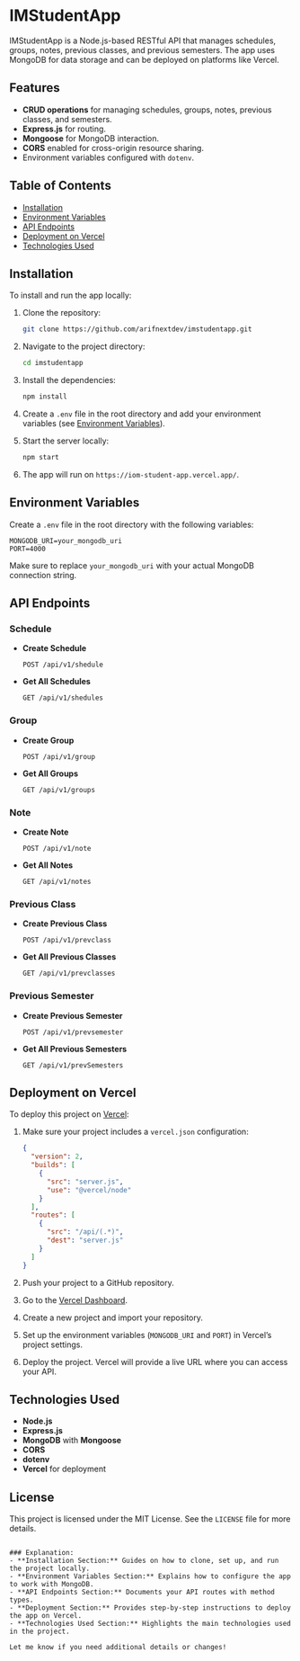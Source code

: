# IMStudentApp

IMStudentApp is a Node.js-based RESTful API that manages schedules, groups, notes, previous classes, and previous semesters. The app uses MongoDB for data storage and can be deployed on platforms like Vercel.

## Features

- **CRUD operations** for managing schedules, groups, notes, previous classes, and semesters.
- **Express.js** for routing.
- **Mongoose** for MongoDB interaction.
- **CORS** enabled for cross-origin resource sharing.
- Environment variables configured with `dotenv`.

## Table of Contents

- [Installation](#installation)
- [Environment Variables](#environment-variables)
- [API Endpoints](#api-endpoints)
- [Deployment on Vercel](#deployment-on-vercel)
- [Technologies Used](#technologies-used)

## Installation

To install and run the app locally:

1. Clone the repository:

   ```bash
   git clone https://github.com/arifnextdev/imstudentapp.git
   ```

2. Navigate to the project directory:

   ```bash
   cd imstudentapp
   ```

3. Install the dependencies:

   ```bash
   npm install
   ```

4. Create a `.env` file in the root directory and add your environment variables (see [Environment Variables](#environment-variables)).

5. Start the server locally:

   ```bash
   npm start
   ```

6. The app will run on `https://iom-student-app.vercel.app/`.

## Environment Variables

Create a `.env` file in the root directory with the following variables:

```plaintext
MONGODB_URI=your_mongodb_uri
PORT=4000
```

Make sure to replace `your_mongodb_uri` with your actual MongoDB connection string.

## API Endpoints

### Schedule

- **Create Schedule**

  ```http
  POST /api/v1/shedule
  ```

- **Get All Schedules**

  ```http
  GET /api/v1/shedules
  ```

### Group

- **Create Group**

  ```http
  POST /api/v1/group
  ```

- **Get All Groups**

  ```http
  GET /api/v1/groups
  ```

### Note

- **Create Note**

  ```http
  POST /api/v1/note
  ```

- **Get All Notes**

  ```http
  GET /api/v1/notes
  ```

### Previous Class

- **Create Previous Class**

  ```http
  POST /api/v1/prevclass
  ```

- **Get All Previous Classes**

  ```http
  GET /api/v1/prevclasses
  ```

### Previous Semester

- **Create Previous Semester**

  ```http
  POST /api/v1/prevsemester
  ```

- **Get All Previous Semesters**

  ```http
  GET /api/v1/prevSemesters
  ```

## Deployment on Vercel

To deploy this project on [Vercel](https://vercel.com/):

1. Make sure your project includes a `vercel.json` configuration:

   ```json
   {
     "version": 2,
     "builds": [
       {
         "src": "server.js",
         "use": "@vercel/node"
       }
     ],
     "routes": [
       {
         "src": "/api/(.*)",
         "dest": "server.js"
       }
     ]
   }
   ```

2. Push your project to a GitHub repository.

3. Go to the [Vercel Dashboard](https://vercel.com/dashboard).

4. Create a new project and import your repository.

5. Set up the environment variables (`MONGODB_URI` and `PORT`) in Vercel’s project settings.

6. Deploy the project. Vercel will provide a live URL where you can access your API.

## Technologies Used

- **Node.js**
- **Express.js**
- **MongoDB** with **Mongoose**
- **CORS**
- **dotenv**
- **Vercel** for deployment

## License

This project is licensed under the MIT License. See the `LICENSE` file for more details.

```

### Explanation:
- **Installation Section:** Guides on how to clone, set up, and run the project locally.
- **Environment Variables Section:** Explains how to configure the app to work with MongoDB.
- **API Endpoints Section:** Documents your API routes with method types.
- **Deployment Section:** Provides step-by-step instructions to deploy the app on Vercel.
- **Technologies Used Section:** Highlights the main technologies used in the project. 

Let me know if you need additional details or changes!